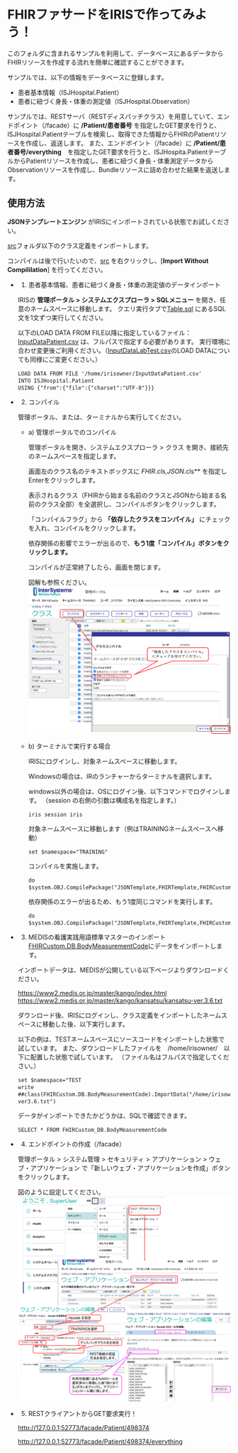 # FHIRファサードをIRISで作ってみよう！

このフォルダに含まれるサンプルを利用して、データベースにあるデータからFHIRリソースを作成する流れを簡単に確認することができます。

サンプルでは、以下の情報をデータベースに登録します。

- 患者基本情報（ISJHospital.Patient）
- 患者に紐づく身長・体重の測定値（ISJHospital.Observation）

サンプルでは、RESTサーバ（RESTディスパッチクラス）を用意していて、エンドポイント（/facade）に **/Patient/患者番号** を指定したGET要求を行うと、ISJHospital.Patientテーブルを検索し、取得できた情報からFHIRのPatientリソースを作成し、返送します。
また、エンドポイント（/facade）に **/Patient/患者番号/everything**　を指定したGET要求を行うと、ISJHospita.PatientテーブルからPatientリソースを作成し、患者に紐づく身長・体重測定データからObservationリソースを作成し、Bundleリソースに詰め合わせた結果を返送します。


## 使用方法
**JSONテンプレートエンジン** がIRISにインポートされている状態でお試しください。

[src](../../src)フォルダ以下のクラス定義をインポートします。

コンパイルは後で行いたいので、[src](../../src) を右クリックし、[**Import Without Compililation**] を行ってください。


- 1) 患者基本情報、患者に紐づく身長・体重の測定値のデータインポート

    IRISの **管理ポータル > システムエクスプローラ > SQLメニュー** を開き、任意のネームスペースに移動します。
    クエリ実行タブで[Table.sql](./ISJHospital/Table.sql) にあるSQL文を1文ずつ実行してください。

    以下のLOAD DATA FROM FILE以降に指定しているファイル：[InputDataPatient.csv](./ISJHospital/InputDataPatient.csv) は、フルパスで指定する必要があります。
    実行環境に合わせ変更後ご利用ください。（[InputDataLabTest.csv](./ISJHospital/InputDataLabTest.csv)のLOAD DATAについても同様にご変更ください。）
    ```
    LOAD DATA FROM FILE '/home/irisowner/InputDataPatient.csv'
    INTO ISJHospital.Patient
    USING {"from":{"file":{"charset":"UTF-8"}}}
    ```

- 2) コンパイル

    管理ポータル、または、ターミナルから実行してください。

    - a) 管理ポータルでのコンパイル

        管理ポータルを開き、システムエクスプローラ > クラス を開き、接続先のネームスペースを指定します。

        画面左のクラス名のテキストボックスに **FHIR*.cls,JSON*.cls** を指定しEnterをクリックします。

        表示されるクラス（FHIRから始まる名前のクラスとJSONから始まる名前のクラス全部）を全選択し、コンパイルボタンをクリックします。

        「コンパイルフラグ」から **「依存したクラスをコンパイル」** にチェックを入れ、コンパイルをクリックします。

        依存関係の影響でエラーが出るので、**もう1度「コンパイル」ボタンをクリックします。**
        
        コンパイルが正常終了したら、画面を閉じます。

        図解も参照ください。
        ![](./compile.png)


    - b) ターミナルで実行する場合

        IRISにログインし、対象ネームスペースに移動します。
        
        Windowsの場合は、IRのランチャーからターミナルを選択します。

        windows以外の場合は、OSにログイン後、以下コマンドでログインします。
        （session の右側の引数は構成名を指定します。）
        ```
        iris session iris
        ```

        対象ネームスペースに移動します（例はTRAININGネームスペースへ移動）

        ```
        set $namespace="TRAINING"
        ```

        コンパイルを実施します。
        ```
        do $system.OBJ.CompilePackage("JSONTemplate,FHIRTemplate,FHIRCustom,FHIRTest,FHIRFacade","cukb")
        ```
        依存関係のエラーが出るため、もう1度同じコマンドを実行します。
        ```
        do $system.OBJ.CompilePackage("JSONTemplate,FHIRTemplate,FHIRCustom,FHIRTest,FHIRFacade","cukb")
        ```

- 3) MEDISの看護実践用語標準マスターのインポート
    [FHIRCustom.DB.BodyMeasurementCode](./FHIRCustom/DB/BodyMeasurementCode.cls)にデータをインポートします。

    インポートデータは、MEDISが公開している以下ページよりダウンロードください。

    https://www2.medis.or.jp/master/kango/index.html
    https://www2.medis.or.jp/master/kango/kansatsu/kansatsu-ver.3.6.txt

    ダウンロード後、IRISにログインし、クラス定義をインポートしたネームスペースに移動した後、以下実行します。

    以下の例は、TESTネームスペースにソースコードをインポートした状態で試しています。
    また、ダウンロードしたファイルを　/home/irisowner/　以下に配置した状態で試しています。
    （ファイル名はフルパスで指定してください。）
    ```
    set $namespace="TEST
    write ##class(FHIRCustom.DB.BodyMeasurementCode).ImportData("/home/irisowner/kansatsu-ver3.6.txt")
    ```

    データがインポートできたかどうかは、SQLで確認できます。
    ```
    SELECT * FROM FHIRCustom_DB.BodyMeasurementCode
    ```

- 4) エンドポイントの作成（/facade）

    管理ポータル > システム管理 > セキュリティ > アプリケーション > ウェブ・アプリケーション で「新しいウェブ・アプリケーションを作成」ボタンをクリックします。

    図のように設定してください。
    ![](./webapppath.png)


- 5) RESTクライアントからGET要求実行！
    
    http://127.0.0.1:52773/facade/Patient/498374

    http://127.0.0.1:52773/facade/Patient/498374/everything

